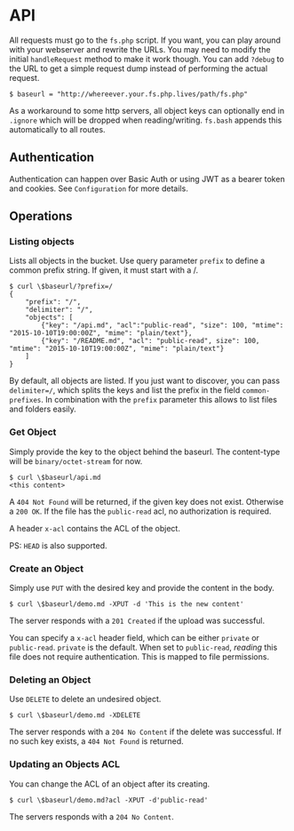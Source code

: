 # API

All requests must go to the `fs.php` script. If you want, you can play around with your webserver and
rewrite the URLs. You may need to modify the initial `handleRequest` method to make it work though. You can add
`?debug` to the URL to get a simple request dump instead of performing the actual request.

```
$ baseurl = "http://whereever.your.fs.php.lives/path/fs.php"
```

As a workaround to some http servers, all object keys can optionally end in `.ignore` which will be dropped when
reading/writing. `fs.bash` appends this automatically to all routes.

## Authentication

Authentication can happen over Basic Auth or using JWT as a bearer token and cookies. See `Configuration` for more details.

## Operations
### Listing objects

Lists all objects in the bucket. Use query parameter `prefix` to define a common prefix string. If given, it must
start with a /.

```
$ curl \$baseurl/?prefix=/
{
	"prefix": "/",
	"delimiter": "/",
	"objects": [
		{"key": "/api.md", "acl":"public-read", "size": 100, "mtime": "2015-10-10T19:00:00Z", "mime": "plain/text"},
		{"key": "/README.md", "acl": "public-read", size": 100, "mtime": "2015-10-10T19:00:00Z", "mime": "plain/text"}
	]
}
```

By default, all objects are listed. If you just want to discover, you can pass `delimiter=/`, which splits the keys
and list the prefix in the field `common-prefixes`. In combination with the `prefix` parameter this allows to list
files and folders easily.

### Get Object

Simply provide the key to the object behind the baseurl. The content-type will be `binary/octet-stream` for now.

```
$ curl \$baseurl/api.md
<this content>
```

A `404 Not Found` will be returned, if the given key does not exist. Otherwise a `200 OK`. If the file has the `public-read`
acl, no authorization is required.

A header `x-acl` contains the ACL of the object.

PS: `HEAD` is also supported.

### Create an Object

Simply use `PUT` with the desired key and provide the content in the body.

```
$ curl \$baseurl/demo.md -XPUT -d 'This is the new content'
```

The server responds with a `201 Created` if the upload was successful.

You can specify a `x-acl` header field, which can be either `private` or `public-read`. `private` is the default.
When set to `public-read`, _reading_ this file does not require authentication. This is mapped to file permissions.

### Deleting an Object

Use `DELETE` to delete an undesired object.

```
$ curl \$baseurl/demo.md -XDELETE
```

The server responds with a `204 No Content` if the delete was successful. If no such key exists, a `404 Not Found` is returned.

### Updating an Objects ACL

You can change the ACL of an object after its creating.

```
$ curl \$baseurl/demo.md?acl -XPUT -d'public-read'
```

The servers responds with a `204 No Content`.
